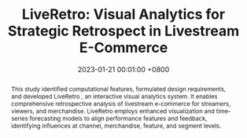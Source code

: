 ---
title:          "LiveRetro: Visual Analytics for Strategic Retrospect in Livestream E-Commerce"
date:           2023-01-21 00:01:00 +0800
selected:       false
pub:            "IEEE Transactions on Visualization and Computer Graphics (TVCG)"
# pub_pre:        "Submitted to "
# pub_post:       'Under review.'
pub_last:       ' <span class="badge badge-pill badge-publication badge-primary">VIS 2023</span>'
pub_date:       "2023"
abstract: >-
  This study identified computational features, formulated design requirements, and developed LiveRetro , an interactive visual analytics system. It enables comprehensive retrospective analysis of livestream e-commerce for streamers, viewers, and merchandise. LiveRetro employs enhanced visualization and time-series forecasting models to align performance features and feedback, identifying influences at channel, merchandise, feature, and segment levels.

cover:          /assets/images/covers/LiveRetro.png
authors:
  - Yuchen Wu
  - Yuansong Xu
  - Shenghan Gao
  - Xingbo Wang
  - Wenkai Song
  - Zhiheng Nie
  - Xiaomeng Fan
  - Quan Li
links:
  Paper: https://ieeexplore.ieee.org/abstract/document/10295389
  # Code: https://github.com
  # Unsplash: https://unsplash.com/photos/orange-fruit-on-white-table-cloth-ISX_imp8t1o
---